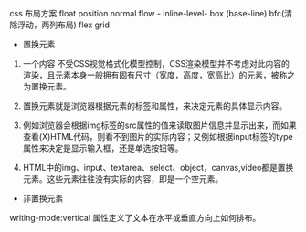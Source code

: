css 布局方案
float
position
normal flow
    - inline-level- box (base-line)
                    bfc(清除浮动，两列布局)
flex
grid

- 置换元素
1. 一个内容 不受CSS视觉格式化模型控制，CSS渲染模型并不考虑对此内容的渲染，且元素本身一般拥有固有尺寸（宽度，高度，宽高比）的元素，被称之为置换元素。 

2. 置换元素就是浏览器根据元素的标签和属性，来决定元素的具体显示内容。 

3. 例如浏览器会根据img标签的src属性的值来读取图片信息并显示出来，而如果查看(X)HTML代码，则看不到图片的实际内容；又例如根据input标签的type属性来决定是显示输入框，还是单选按钮等。 

4. HTML中的img、input、textarea、select、object，canvas,video都是置换元素。这些元素往往没有实际的内容，即是一个空元素。

- 非置换元素

writing-mode:vertical 属性定义了文本在水平或垂直方向上如何排布。
